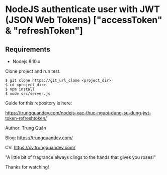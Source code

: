 # NodeJS authenticate user with JWT (JSON Web Tokens) ["accessToken" & "refreshToken"]

## Requirements

* Nodejs 8.10.x

Clone project and run test.

```
$ git clone https://git_url_clone <project_dir>
$ cd <project_dir>
$ npm install
$ node src/server.js
```

Guide for this repository is here:

https://trungquandev.com/nodejs-xac-thuc-nguoi-dung-su-dung-jwt-token-refreshtoken/

Author: Trung Quân

Blog: https://trungquandev.com/

CV: https://cv.trungquandev.com/

"A little bit of fragrance always clings to the hands that gives you roses!"

Thanks for watching!

